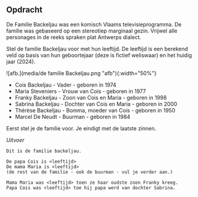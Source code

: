 ## Opdracht

De Familie Backeljau was een komisch Vlaams televisieprogramma. De familie was gebaseerd op een stereotiep marginaal gezin. Vrijwel alle personages in de reeks spraken plat Antwerps dialect.

Stel de  familie Backeljau voor met hun leeftijd. De leeftijd is een berekend veld op basis van hun geboortejaar (deze is fictief weliswaar) en het huidig jaar (2024).

![afb.](media/de familie Backeljau.png "afb"){:width="50%"}


- Cois Backeljau - Vader - geboren in 1974
- Maria Steveniers - Vrouw van Cois - geboren in 1977
- Franky Backeljau - Zoon van Cois en Maria - geboren in 1998
- Sabrina Backeljau - Dochter van Cois en Maria - geboren in 2000
- Thérèse Backeljau - Bomma, moeder van Cois - geboren in 1950
- Marcel De Neudt - Buurman - geboren in 1984


Eerst stel je de familie voor. Je eindigt met de laatste zinnen.

*Uitvoer*
```
Dit is de familie backeljau.

De papa Cois is <leeftijd>
De mama Maria is <leeftijd>
(de rest van de familie - ook de buurman - vul je verder aan.)

Mama Maria was <leeftijd> toen ze haar oudste zoon Franky kreeg.
Papa Cois was <leeftijd> toe hij papa werd van dochter Sabrina.
```



